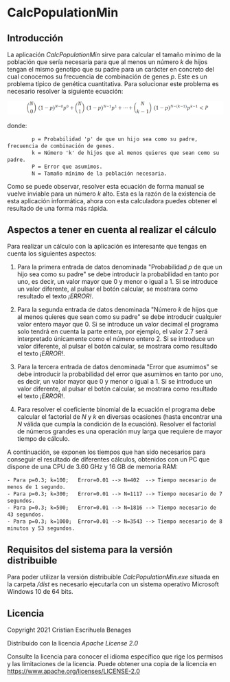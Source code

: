 # CalcPopulationMin

## Introducción

La aplicación *CalcPopulationMin* sirve para calcular el tamaño mínimo de la población que sería necesaria para que al menos un número *k* de hijos tengan el mismo genotipo que su padre para un carácter en concreto del cual conocemos su frecuencia de combinación de genes *p*. Este es un problema típico de genética cuantitativa. Para solucionar este problema es necesario resolver la siguiente ecuación:

![Esta es una imagen de la ecuación](/app/equation_population_min.gif)

donde:

            p = Probabilidad 'p' de que un hijo sea como su padre, frecuencia de combinación de genes.
            k = Número 'k' de hijos que al menos quieres que sean como su padre.
            P = Error que asumimos.
            N = Tamaño mínimo de la población necesaria.

Como se puede observar, resolver esta ecuación de forma manual se vuelve inviable para un número *k* alto. Esta es la razón de la existencia de esta aplicación informática, ahora con esta calculadora puedes obtener el resultado de una forma más rápida.



## Aspectos a tener en cuenta al realizar el cálculo

Para realizar un cálculo con la aplicación es interesante que tengas en cuenta los siguientes aspectos:

1. Para la primera entrada de datos denominada "Probabilidad *p* de que un hijo sea como su padre" se debe introducir la probabilidad en tanto por uno, es decir, un valor mayor que 0 y menor o igual a 1.
Si se introduce un valor diferente, al pulsar el botón calcular, se mostrara como resultado el texto *¡ERROR!*.

2. Para la segunda entrada de datos denominada "Número *k* de hijos que al menos quieres que sean como su padre" se debe introducir cualquier valor entero mayor que 0.
Si se introduce un valor decimal el programa solo tendrá en cuenta la parte entera, por ejemplo, el valor 2.7 será interpretado únicamente como el número entero 2.
Si se introduce un valor diferente, al pulsar el botón calcular, se mostrara como resultado el texto *¡ERROR!*.

3. Para la tercera entrada de datos denominada "Error que asumimos" se debe introducir la probabilidad del error que asumimos en tanto por uno, es decir, un valor mayor que 0 y menor o igual a 1.
Si se introduce un valor diferente, al pulsar el botón calcular, se mostrara como resultado el texto *¡ERROR!*.

4. Para resolver el coeficiente binomial de la ecuación el programa debe calcular el factorial de *N* y *k* en diversas ocasiones (hasta encontrar una *N* válida que cumpla la condición de la ecuación). Resolver el factorial de números grandes es una operación muy larga que requiere de mayor tiempo de cálculo.

A continuación, se exponen los tiempos que han sido necesarios para conseguir el resultado de diferentes cálculos, obtenidos con un PC que dispone de una CPU de 3.60 GHz y 16 GB de memoria RAM:

    - Para p=0.3; k=100;   Error=0.01 --> N=402  --> Tiempo necesario de menos de 1 segundo.
    - Para p=0.3; k=300;   Error=0.01 --> N=1117 --> Tiempo necesario de 7 segundos.
    - Para p=0.3; k=500;   Error=0.01 --> N=1816 --> Tiempo necesario de 43 segundos.
    - Para p=0.3; k=1000;  Error=0.01 --> N=3543 --> Tiempo necesario de 8 minutos y 53 segundos.



## Requisitos del sistema para la versión distribuible

Para poder utilizar la versión distribuible *CalcPopulationMin.exe* situada en la carpeta */dist* es necesario ejecutarla con un sistema operativo Microsoft Windows 10 de 64 bits.



## Licencia

Copyright 2021 Cristian Escrihuela Benages

Distribuido con la licencia *Apache License 2.0*

Consulte la licencia para conocer el idioma específico que rige los permisos y las limitaciones de la licencia.
Puede obtener una copia de la licencia en https://www.apache.org/licenses/LICENSE-2.0
